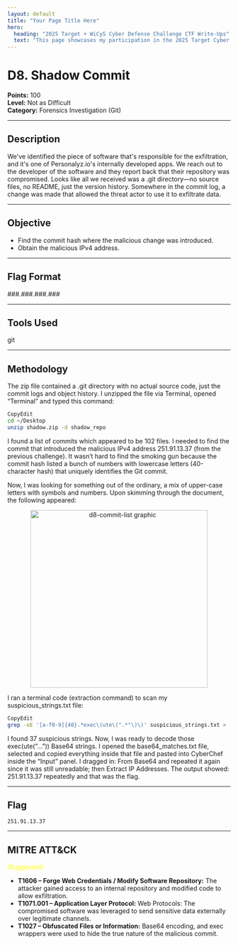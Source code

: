 ```yaml
---
layout: default
title: "Your Page Title Here"
hero:
  heading: "2025 Target + WiCyS Cyber Defense Challenge CTF Write-Ups"
  text: "This page showcases my participation in the 2025 Target Cyber Defense CTF Challenge hosted by WiCyS, which ran from July 1 through August 14, 2025."
---
```



# D8. Shadow Commit

**Points:** 100  
**Level:** Not as Difficult  
**Category:** Forensics Investigation (Git)

---

## Description
We've identified the piece of software that's responsible for the exfiltration, and it's one of Personalyz.io's internally developed apps. We reach out to the developer of the software and they report back that their repository was compromised. Looks like all we received was a .git directory—no source files, no README, just the version history. Somewhere in the commit log, a change was made that allowed the threat actor to use it to exfiltrate data.

---

## Objective
-	Find the commit hash where the malicious change was introduced. 
-	Obtain the malicious IPv4 address.

---

## Flag Format
###.###.###.###

---

## Tools Used
git

---

## Methodology
The zip file contained a .git directory with no actual source code, just the commit logs and object history. I unzipped the file via Terminal, opened “Terminal” and typed this command:

```bash
CopyEdit
cd ~/Desktop
unzip shadow.zip -d shadow_repo
```  

I found a list of commits which appeared to be 102 files. I needed to find the commit that introduced the malicious IPv4 address 251.91.13.37 (from the previous challenge). It wasn’t hard to find the smoking gun because the commit hash listed a bunch of numbers with lowercase letters (40-character hash) that uniquely identifies the Git commit. 

Now, I was looking for something out of the ordinary, a mix of upper-case letters with symbols and numbers. Upon skimming through the document, the following appeared:

<p align="center">
  <img src="/2025_wicys_target_ctf/assets/images/d8-commit-list.png" alt="d8-commit-list graphic" width="400">
</p>

I ran a terminal code (extraction command) to scan my suspicious_strings.txt file:

```bash
CopyEdit
grep -oE '[a-f0-9]{40}.*exec\(ute\(".*"\)\)' suspicious_strings.txt >  
```

I found 37 suspicious strings. Now, I was ready to decode those exec(ute(”…”)) Base64 strings. I opened the base64_matches.txt file, selected and copied everything inside that file and pasted into CyberChef inside the “Input” panel. I dragged in: From Base64 and repeated it again since it was still unreadable; then Extract IP Addresses. The output showed: 251.91.13.37 repeatedly and that was the flag.

---

## Flag
`251.91.13.37`  

---

## MITRE ATT&CK
<span style="color:yellow; font-style:italic;">(Suggested)</span>
-	**T1606 – Forge Web Credentials / Modify Software Repository:** The attacker gained access to an internal repository and modified code to allow exfiltration.
-	**T1071.001 – Application Layer Protocol:** Web Protocols: The compromised software was leveraged to send sensitive data externally over legitimate channels.
-	**T1027 – Obfuscated Files or Information:** Base64 encoding, and exec wrappers were used to hide the true nature of the malicious commit.
